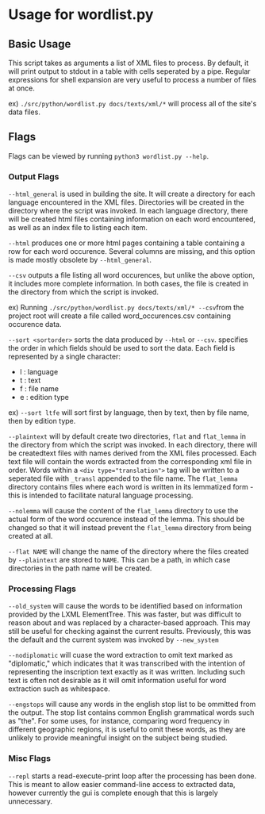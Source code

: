 # Usage for wordlist.py

## Basic Usage

This script takes as arguments a list of XML files to process. By default, it will print output to stdout in a table with cells seperated by a pipe. Regular expressions for shell expansion are very useful to process a number of files at once.

ex) `./src/python/wordlist.py docs/texts/xml/*` will process all of the site's data files.

## Flags

Flags can be viewed by running `python3 wordlist.py --help`.

### Output Flags

`--html_general` is used in building the site. It will create a directory for each language encountered in the XML files. Directories will be created in the directory where the script was invoked. In each language directory, there will be created html files containing information on each word encountered, as well as an index file to listing each item.

`--html` produces one or more html pages containing a table containing a row for each word occurence. Several columns are missing, and this option is made mostly obsolete by `--html_general`. 

`--csv` outputs a file listing all word occurences, but unlike the above option, it includes more complete information. In both cases, the file is created in the directory from which the script is invoked.

ex) Running `./src/python/wordlist.py docs/texts/xml/* --csv`from the project root will create a file called word_occurences.csv containing occurence data.

`--sort <sortorder>` sorts the data produced by `--html` or `--csv`. <sortorder> specifies the order in which fields should be used to sort the data. Each field is represented by a single character:

* l : language
* t : text
* f : file name
* e : edition type

ex) `--sort ltfe` will sort first by language, then by text, then by file name, then by edition type.

`--plaintext` will by default create two directories, `flat` and `flat_lemma` in the directory from which the script was invoked. In each directory, there will be createdtext files with names derived from the XML files processed. Each text file will contain the words extracted from the corresponding xml file in order. Words within a `<div type="translation">` tag will be written to a seperated file with `_transl` appended to the file name. The `flat_lemma` directory contains files where each word is written in its lemmatized form - this is intended to facilitate natural language processing.

`--nolemma` will cause the content of the `flat_lemma` directory to use the actual form of the word occurence instead of the lemma. This should be changed so that it will instead prevent the `flat_lemma` directory from being created at all.

`--flat NAME` will change the name of the directory where the files created by `--plaintext` are stored to `NAME`. This can be a path, in which case directories in the path name will be created.

### Processing Flags

`--old_system` will cause the words to be identified based on information provided by the LXML ElementTree. This was faster, but was difficult to reason about and was replaced by a character-based approach. This may still be useful for checking against the current results. Previously, this was the default and the current system was invoked by `--new_system`

`--nodiplomatic` will cuase the word extraction to omit text marked as "diplomatic," which indicates that it was transcribed with the intention of representing the inscription text exactly as it was written. Including such text is often not desirable as it will omit information useful for word extraction such as whitespace.

`--engstops` will cause any words in the english stop list to be ommitted from the output. The stop list contains common English grammatical words such as "the". For some uses, for instance, comparing word frequency in different geographic regions, it is useful to omit these words, as they are unlikely to provide meaningful insight on the subject being studied.

### Misc Flags

`--repl` starts a read-execute-print loop after the processing has been done. This is meant to allow easier command-line access to extracted data, however currently the gui is complete enough that this is largely unnecessary.

